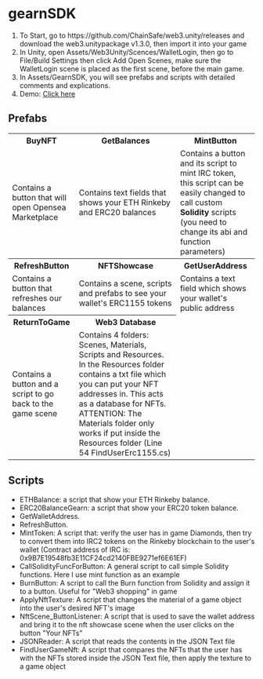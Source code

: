# gearnSDK

<ol>
  <li> To Start, go to https://github.com/ChainSafe/web3.unity/releases and download the web3.unitypackage v1.3.0, then import it into your game </li>
  <li> In Unity, open Assets/Web3Unity/Scences/WalletLogin, then go to File/Build Settings then click Add Open Scenes, make sure the WalletLogin scene is
    placed as the first scene, before the main game. </li>
  <li> In Assets/GearnSDK, you will see prefabs and scripts with detailed comments and explications.
  
  <li> Demo: <a href="https://www.youtube.com/watch?v=apa6zE67mM4"> Click here </a> </li>
</ol>

<h2> Prefabs </h2>
<Table>
  <tr>
    <th> BuyNFT </th>
    <th> GetBalances </th>
    <th> MintButton </th>
  </tr>
  <tr>
    <td> Contains a button that will open Opensea Marketplace </td>
    <td> Contains text fields that shows your ETH Rinkeby and ERC20 balances </td>
    <td> Contains a button and its script to mint IRC token, this script can be easily changed to call custom <b>Solidity</b> scripts (you need to change its abi and function parameters) </td>
  </tr>
<tr>
    <th> RefreshButton </th>
    <th> NFTShowcase </th>
    <th> GetUserAddress </th>
  </tr>
  <tr>
    <td> Contains a button that refreshes our balances </td>
    <td> Contains a scene, scripts and prefabs to see your wallet's ERC1155 tokens </td>
    <td> Contains a text field which shows your wallet's public address </td>
  </tr>
  <tr>
    <th> ReturnToGame </th>
    <th> Web3 Database </th>
  </tr>
  <tr>
    <td> Contains a button and a script to go back to the game scene </td>
    <td> Contains 4 folders: Scenes, Materials, Scripts and Resources. In the Resources folder contains a txt file which you can
    put your NFT addresses in. This acts as a database for NFTs. ATTENTION: The Materials folder only works if put inside the Resources folder (Line 54 FindUserErc1155.cs)</td>
  </tr>  
</Table>

<h2> Scripts </h2>
<ul>
  <li> ETHBalance: a script that show your ETH Rinkeby balance. </li>
  <li> ERC20BalanceGearn: a script that show your ERC20 token balance. </li>
  <li> GetWalletAddress. </li>
  <li> RefreshButton. </li>
  <li> MintToken: A script that: verify the user has in game Diamonds, then try to convert them into IRC2 tokens on the Rinkeby blockchain to the user's wallet (Contract address of IRC is: 0x9B7E19548fb3E11CF24cd2140FBE9271ef6E61EF) </li>
  <li> CallSolidityFuncForButton: A general script to call simple Solidity functions. Here I use mint function as an example </li>
  <li> BurnButton: A script to call the Burn function from Solidity and assign it to a button. Useful for "Web3 shopping" in game </li>  
  <li> ApplyNftTexture: A script that changes the material of a game object into the user's desired NFT's image </li>
  <li> NftScene_ButtonListener: A script that is used to save the wallet address and bring it to the nft showcase scene when the user clicks on the button "Your NFTs" </li>
  <li> JSONReader: A script that reads the contents in the JSON Text file </li>
  <li> FindUserGameNft: A script that compares the NFTs that the user has with the NFTs stored inside the JSON Text file, then apply the texture to a game object </li>
</ul>

